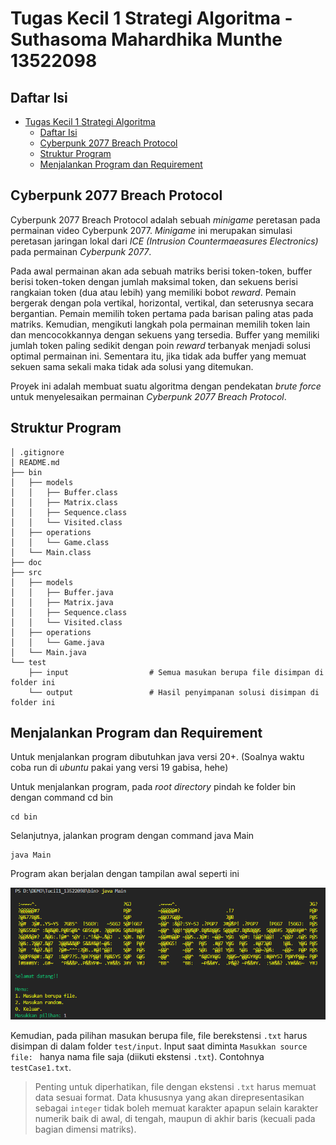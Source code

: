 # Tugas Kecil 1 Strategi Algoritma - Suthasoma Mahardhika Munthe 13522098

## Daftar Isi

- [Tugas Kecil 1 Strategi Algoritma](#tugas-kecil-1-strategi-algoritma---suthasoma-mahardhika-munthe-13522098)
  - [Daftar Isi](#daftar-isi)
  - [Cyberpunk 2077 Breach Protocol](#cyberpunk-2077-breach-protocol)
  - [Struktur Program](#struktur-program)
  - [Menjalankan Program dan Requirement](#menjalankan-program-dan-requirement)

## Cyberpunk 2077 Breach Protocol

Cyberpunk 2077 Breach Protocol adalah sebuah *minigame* peretasan pada permainan video Cyberpunk 2077. *Minigame* ini merupakan simulasi peretasan jaringan lokal dari *ICE (Intrusion Countermaeasures Electronics)* pada permainan *Cyberpunk 2077*.

Pada awal permainan akan ada sebuah matriks berisi token-token, buffer berisi token-token dengan jumlah maksimal token, dan sekuens berisi rangkaian token (dua atau lebih) yang memiliki bobot *reward*. Pemain bergerak dengan pola vertikal, horizontal, vertikal, dan seterusnya secara bergantian. Pemain memilih token pertama pada barisan paling atas pada matriks. Kemudian, mengikuti langkah pola permainan memilih token lain dan mencocokkannya dengan sekuens yang tersedia. Buffer yang memiliki jumlah token paling sedikit dengan poin *reward* terbanyak menjadi solusi optimal permainan ini. Sementara itu, jika tidak ada buffer yang memuat sekuen sama sekali maka tidak ada solusi yang ditemukan. 

Proyek ini adalah membuat suatu algoritma dengan pendekatan *brute force* untuk menyelesaikan permainan *Cyberpunk 2077 Breach Protocol*.

## Struktur Program

```
│ .gitignore
│ README.md
├── bin
│   ├── models
│   │   ├── Buffer.class
│   │   ├── Matrix.class
│   │   ├── Sequence.class
│   │   └── Visited.class
│   ├── operations
│   │   └── Game.class
│   └── Main.class
├── doc
├── src
│   ├── models
│   │   ├── Buffer.java
│   │   ├── Matrix.java
│   │   ├── Sequence.class
│   │   └── Visited.class
│   ├── operations
│   │   └── Game.java
│   └── Main.java
└── test
    ├── input                  # Semua masukan berupa file disimpan di folder ini
    └── output                 # Hasil penyimpanan solusi disimpan di folder ini
```

## Menjalankan Program dan Requirement

Untuk menjalankan program dibutuhkan java versi 20+. (Soalnya waktu coba run di *ubuntu* pakai yang versi 19 gabisa, hehe)

Untuk menjalankan program, pada *root directory* pindah ke folder bin dengan command cd bin
```
cd bin
```
Selanjutnya, jalankan program dengan command java Main
```
java Main
```
Program akan berjalan dengan tampilan awal seperti ini
<br>
<p align="center">
<img src="./ss-program.png" alt="Preview" width="600"/>
</p>

Kemudian, pada pilihan masukan berupa file, file berekstensi ```.txt``` harus disimpan di dalam folder ```test/input```. Input saat diminta  ```Masukkan source file: ``` hanya nama file saja (diikuti ekstensi ```.txt```). Contohnya ```testCase1.txt```.

> Penting untuk diperhatikan, file dengan ekstensi ```.txt``` harus memuat data sesuai format. Data khususnya yang akan direpresentasikan sebagai ```integer``` tidak boleh memuat karakter apapun selain karakter numerik baik di awal, di tengah, maupun di akhir baris (kecuali pada bagian dimensi matriks).